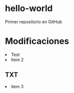 # hello-world
Primer repositorio en GitHub
# Modificaciones
<li> Test
<li> Item 2
<h2>TXT</h2>
<li> item 3
